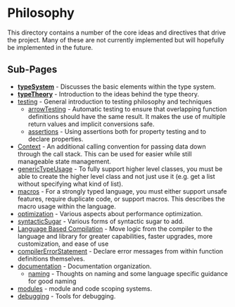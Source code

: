 # Philosophy

This directory contains  a number of the core ideas and directives that drive the project. Many of these are not currently implemented but will hopefully be implemented in the future.

## Sub-Pages

- **[typeSystem](typeSystem.md)** - Discusses the basic elements within the type system.
- **[typeTheory](typeTheory.md)** - Introduction to the ideas behind the type theory.
- [testing](testing.md) - General introduction to testing philosophy and techniques
  - [arrowTesting](arrowTesting.md) - Automatic testing to ensure that overlapping function definitions should have the same result. It makes the use of multiple return values and implicit conversions safe.
  - [assertions](assertions.md) - Using assertions both for property testing and to declare properties.
- [Context](context.md) - An additional calling convention for passing data down through the call stack. This can be used for easier while still manageable state management.
- [genericTypeUsage](genericTypeUsage.md) - To fully support higher level classes, you must be able to create the higher level class and not just use it (e.g. get a list without specifying what kind of list).
- [macros](macros.md) - For a strongly typed language, you must either support unsafe features, require duplicate code, or support macros. This describes the macro usage within the language.
- [optimization](optimization.md) - Various aspects about performance optimization.
- [syntacticSugar](syntacticSugar.md) - Various forms of syntactic sugar to add.
- [Language Based Compilation](languageCompilation.md) - Move logic from the compiler to the language and library for greater capabilities, faster upgrades, more customization, and ease of use
- [compilerErrorStatement](compilerErrorStatement.md) - Declare error messages from within function definitions themselves.
- [documentation](documentation.md) - Documentation organization.
  - [naming](naming.md) - Thoughts on naming and some language specific guidance for good naming
- [modules](modules.md) - module and code scoping systems.
- [debugging](debugging.md) - Tools for debugging.
